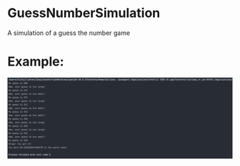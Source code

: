 # GuessNumberSimulation
A simulation of a guess the number game

# Example: 
![alt text](https://github.com/lLukii/GuessNumberSimulation/blob/main/Screenshot%202023-08-26%20at%2011.14.08%20AM.png)
